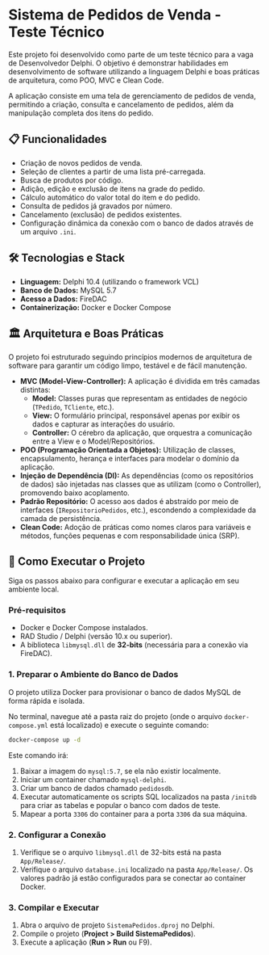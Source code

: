 # Sistema de Pedidos de Venda - Teste Técnico

Este projeto foi desenvolvido como parte de um teste técnico para a vaga de Desenvolvedor Delphi. O objetivo é demonstrar habilidades em desenvolvimento de software utilizando a linguagem Delphi e boas práticas de arquitetura, como POO, MVC e Clean Code.

A aplicação consiste em uma tela de gerenciamento de pedidos de venda, permitindo a criação, consulta e cancelamento de pedidos, além da manipulação completa dos itens do pedido.

## 📋 Funcionalidades

* Criação de novos pedidos de venda.
* Seleção de clientes a partir de uma lista pré-carregada.
* Busca de produtos por código.
* Adição, edição e exclusão de itens na grade do pedido.
* Cálculo automático do valor total do item e do pedido.
* Consulta de pedidos já gravados por número.
* Cancelamento (exclusão) de pedidos existentes.
* Configuração dinâmica da conexão com o banco de dados através de um arquivo `.ini`.

## 🛠️ Tecnologias e Stack

* **Linguagem:** Delphi 10.4 (utilizando o framework VCL)
* **Banco de Dados:** MySQL 5.7
* **Acesso a Dados:** FireDAC
* **Containerização:** Docker e Docker Compose

## 🏛️ Arquitetura e Boas Práticas

O projeto foi estruturado seguindo princípios modernos de arquitetura de software para garantir um código limpo, testável e de fácil manutenção.

* **MVC (Model-View-Controller):** A aplicação é dividida em três camadas distintas:
    * **Model:** Classes puras que representam as entidades de negócio (`TPedido`, `TCliente`, etc.).
    * **View:** O formulário principal, responsável apenas por exibir os dados e capturar as interações do usuário.
    * **Controller:** O cérebro da aplicação, que orquestra a comunicação entre a View e o Model/Repositórios.
* **POO (Programação Orientada a Objetos):** Utilização de classes, encapsulamento, herança e interfaces para modelar o domínio da aplicação.
* **Injeção de Dependência (DI):** As dependências (como os repositórios de dados) são injetadas nas classes que as utilizam (como o Controller), promovendo baixo acoplamento.
* **Padrão Repositório:** O acesso aos dados é abstraído por meio de interfaces (`IRepositorioPedidos`, etc.), escondendo a complexidade da camada de persistência.
* **Clean Code:** Adoção de práticas como nomes claros para variáveis e métodos, funções pequenas e com responsabilidade única (SRP).

## 🚀 Como Executar o Projeto

Siga os passos abaixo para configurar e executar a aplicação em seu ambiente local.

### Pré-requisitos

* Docker e Docker Compose instalados.
* RAD Studio / Delphi (versão 10.x ou superior).
* A biblioteca `libmysql.dll` de **32-bits** (necessária para a conexão via FireDAC).

### 1. Preparar o Ambiente do Banco de Dados

O projeto utiliza Docker para provisionar o banco de dados MySQL de forma rápida e isolada.

No terminal, navegue até a pasta raiz do projeto (onde o arquivo `docker-compose.yml` está localizado) e execute o seguinte comando:

```sh
docker-compose up -d
```

Este comando irá:
1.  Baixar a imagem do `mysql:5.7`, se ela não existir localmente.
2.  Iniciar um container chamado `mysql-delphi`.
3.  Criar um banco de dados chamado `pedidosdb`.
4.  Executar automaticamente os scripts SQL localizados na pasta `/initdb` para criar as tabelas e popular o banco com dados de teste.
5.  Mapear a porta `3306` do container para a porta `3306` da sua máquina.

### 2. Configurar a Conexão

1.  Verifique se o arquivo `libmysql.dll` de 32-bits está na pasta `App/Release/`.
2.  Verifique o arquivo `database.ini` localizado na pasta `App/Release/`. Os valores padrão já estão configurados para se conectar ao container Docker.

### 3. Compilar e Executar

1.  Abra o arquivo de projeto `SistemaPedidos.dproj` no Delphi.
2.  Compile o projeto (**Project > Build SistemaPedidos**).
3.  Execute a aplicação (**Run > Run** ou F9).